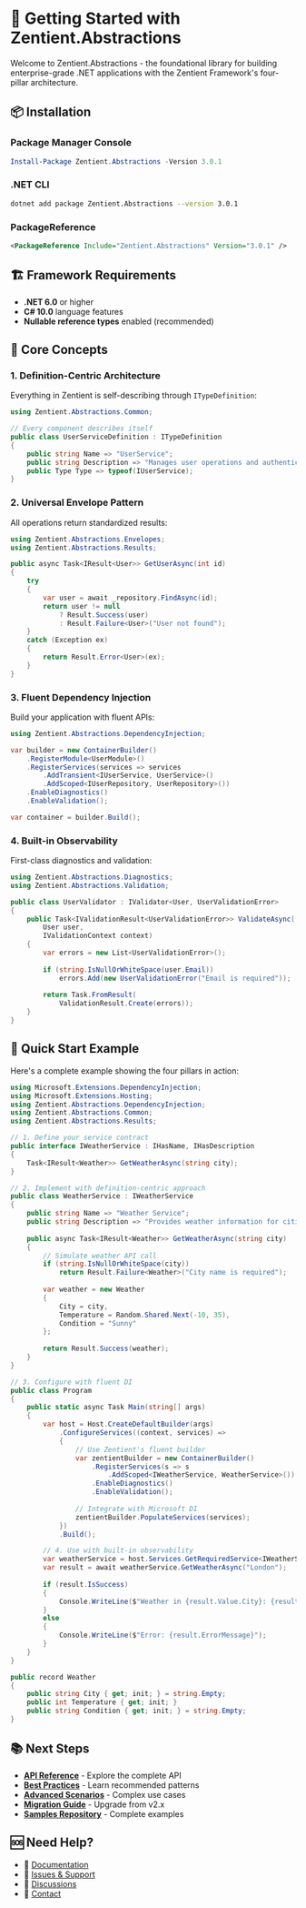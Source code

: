 # 🚀 Getting Started with Zentient.Abstractions

Welcome to Zentient.Abstractions - the foundational library for building enterprise-grade .NET applications with the Zentient Framework's four-pillar architecture.

## 📦 Installation

### Package Manager Console
```powershell
Install-Package Zentient.Abstractions -Version 3.0.1
```

### .NET CLI
```bash
dotnet add package Zentient.Abstractions --version 3.0.1
```

### PackageReference
```xml
<PackageReference Include="Zentient.Abstractions" Version="3.0.1" />
```

## 🏗️ Framework Requirements

- **.NET 6.0** or higher
- **C# 10.0** language features
- **Nullable reference types** enabled (recommended)

## 🧩 Core Concepts

### 1. Definition-Centric Architecture

Everything in Zentient is self-describing through `ITypeDefinition`:

```csharp
using Zentient.Abstractions.Common;

// Every component describes itself
public class UserServiceDefinition : ITypeDefinition
{
    public string Name => "UserService";
    public string Description => "Manages user operations and authentication";
    public Type Type => typeof(IUserService);
}
```

### 2. Universal Envelope Pattern

All operations return standardized results:

```csharp
using Zentient.Abstractions.Envelopes;
using Zentient.Abstractions.Results;

public async Task<IResult<User>> GetUserAsync(int id)
{
    try
    {
        var user = await _repository.FindAsync(id);
        return user != null 
            ? Result.Success(user)
            : Result.Failure<User>("User not found");
    }
    catch (Exception ex)
    {
        return Result.Error<User>(ex);
    }
}
```

### 3. Fluent Dependency Injection

Build your application with fluent APIs:

```csharp
using Zentient.Abstractions.DependencyInjection;

var builder = new ContainerBuilder()
    .RegisterModule<UserModule>()
    .RegisterServices(services => services
        .AddTransient<IUserService, UserService>()
        .AddScoped<IUserRepository, UserRepository>())
    .EnableDiagnostics()
    .EnableValidation();

var container = builder.Build();
```

### 4. Built-in Observability

First-class diagnostics and validation:

```csharp
using Zentient.Abstractions.Diagnostics;
using Zentient.Abstractions.Validation;

public class UserValidator : IValidator<User, UserValidationError>
{
    public Task<IValidationResult<UserValidationError>> ValidateAsync(
        User user, 
        IValidationContext context)
    {
        var errors = new List<UserValidationError>();
        
        if (string.IsNullOrWhiteSpace(user.Email))
            errors.Add(new UserValidationError("Email is required"));
            
        return Task.FromResult(
            ValidationResult.Create(errors));
    }
}
```

## 🎯 Quick Start Example

Here's a complete example showing the four pillars in action:

```csharp
using Microsoft.Extensions.DependencyInjection;
using Microsoft.Extensions.Hosting;
using Zentient.Abstractions.DependencyInjection;
using Zentient.Abstractions.Common;
using Zentient.Abstractions.Results;

// 1. Define your service contract
public interface IWeatherService : IHasName, IHasDescription
{
    Task<IResult<Weather>> GetWeatherAsync(string city);
}

// 2. Implement with definition-centric approach
public class WeatherService : IWeatherService
{
    public string Name => "Weather Service";
    public string Description => "Provides weather information for cities";
    
    public async Task<IResult<Weather>> GetWeatherAsync(string city)
    {
        // Simulate weather API call
        if (string.IsNullOrWhiteSpace(city))
            return Result.Failure<Weather>("City name is required");
            
        var weather = new Weather 
        { 
            City = city, 
            Temperature = Random.Shared.Next(-10, 35),
            Condition = "Sunny"
        };
        
        return Result.Success(weather);
    }
}

// 3. Configure with fluent DI
public class Program
{
    public static async Task Main(string[] args)
    {
        var host = Host.CreateDefaultBuilder(args)
            .ConfigureServices((context, services) =>
            {
                // Use Zentient's fluent builder
                var zentientBuilder = new ContainerBuilder()
                    .RegisterServices(s => s
                        .AddScoped<IWeatherService, WeatherService>())
                    .EnableDiagnostics()
                    .EnableValidation();
                    
                // Integrate with Microsoft DI
                zentientBuilder.PopulateServices(services);
            })
            .Build();

        // 4. Use with built-in observability
        var weatherService = host.Services.GetRequiredService<IWeatherService>();
        var result = await weatherService.GetWeatherAsync("London");
        
        if (result.IsSuccess)
        {
            Console.WriteLine($"Weather in {result.Value.City}: {result.Value.Temperature}°C, {result.Value.Condition}");
        }
        else
        {
            Console.WriteLine($"Error: {result.ErrorMessage}");
        }
    }
}

public record Weather
{
    public string City { get; init; } = string.Empty;
    public int Temperature { get; init; }
    public string Condition { get; init; } = string.Empty;
}
```

## 📚 Next Steps

- **[API Reference](../api/)** - Explore the complete API
- **[Best Practices](best-practices.md)** - Learn recommended patterns
- **[Advanced Scenarios](advanced-scenarios.md)** - Complex use cases
- **[Migration Guide](MIGRATION_GUIDE_2.x_to_3.0.md)** - Upgrade from v2.x
- **[Samples Repository](https://github.com/ulfbou/Zentient.Samples)** - Complete examples

## 🆘 Need Help?

- 📖 [Documentation](https://ulfbou.github.io/Zentient.Abstractions/)
- 🐛 [Issues & Support](https://github.com/ulfbou/Zentient.Abstractions/issues)
- 💬 [Discussions](https://github.com/ulfbou/Zentient.Abstractions/discussions)
- 📧 [Contact](mailto:ulf.bourelius@gmail.com)
